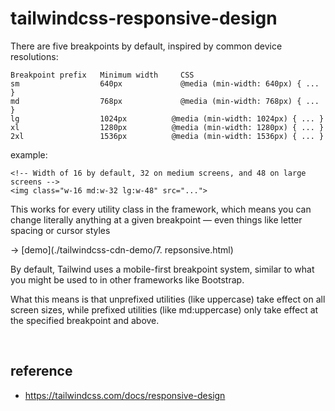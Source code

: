 # tailwindcss-responsive-design
There are five breakpoints by default, inspired by common device resolutions:
```
Breakpoint prefix   Minimum width	  CSS
sm	                640px	          @media (min-width: 640px) { ... }
md	                768px	          @media (min-width: 768px) { ... }
lg	                1024px	        @media (min-width: 1024px) { ... }
xl	                1280px	        @media (min-width: 1280px) { ... }
2xl	                1536px	        @media (min-width: 1536px) { ... }
```

example:
```
<!-- Width of 16 by default, 32 on medium screens, and 48 on large screens -->
<img class="w-16 md:w-32 lg:w-48" src="...">
```

This works for every utility class in the framework, which means you can change literally anything at a given breakpoint — 
even things like letter spacing or cursor styles

-> [demo](./tailwindcss-cdn-demo/7. repsonsive.html)

By default, Tailwind uses a mobile-first breakpoint system, similar to what you might be used to in other frameworks like Bootstrap.

What this means is that unprefixed utilities (like uppercase) take effect on all screen sizes, 
while prefixed utilities (like md:uppercase) only take effect at the specified breakpoint and above.

<br>

## reference
- https://tailwindcss.com/docs/responsive-design